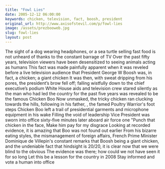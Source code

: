 ```yaml
---
title: "Fowl Lies"
date: 2005-12-12 06:00:00
keywords: chicken, television, fact, boosh, president
original_url: http://www.axisofstevil.com/p/fowl-lies
image: /assets/prezbooweb.jpg
slug: fowl-lies
layout: post
---
```


The sight of a dog wearing headphones, or a sea turtle selling fast food is not unheard of thanks to the constant barrage of  TV Over the past fifty years, television viewers have been desensitized to seeing animals acting as humans This fact was made painfully apparent when it was reveled before a live television audience that President George W Boosh was, in fact, a chicken; a giant chicken
It was then, with sweat dripping from his pores, the president’s brow fell off; falling wistfully down to the chief executive’s podium White House aids and television crew stared silently as the man who had led the country for the past five years was revealed to be the famous Chicken Boo Now unmasked, the tricky chicken ran clucking towards the hills, following in his father, , the famed Poultry Warrior&#039;s foot steps Chicken Boo left a trail of presidential garments and microphone equipment in his wake Filling the void of leadership Vice President  was sworn into office sixty-five minutes later aboard air force one
&quot;Punch that chicken in the face, Make him pay for my disgrace
Looking at recorded evidence, it is amazing that Boo was not found out earlier From his bizarre eating styles, the mismanagement of foreign affairs, French Prime Minister Dominique de Villepin&#039;s constant remarks that Boosh being a giant chicken, and the undeniable fact that hindsight is 20/20, it is clear now that we were blind to the obvious The evidence was there; how could we not have seen it for so long Let this be a lesson for the country in 2008 Stay informed and vote a human into office

